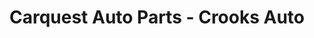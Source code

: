 ---
title: "Carquest Auto Parts - Crooks Auto"
url: /lebanon/carquest-auto-parts-crooks-auto/
shop: Autoteile
---
